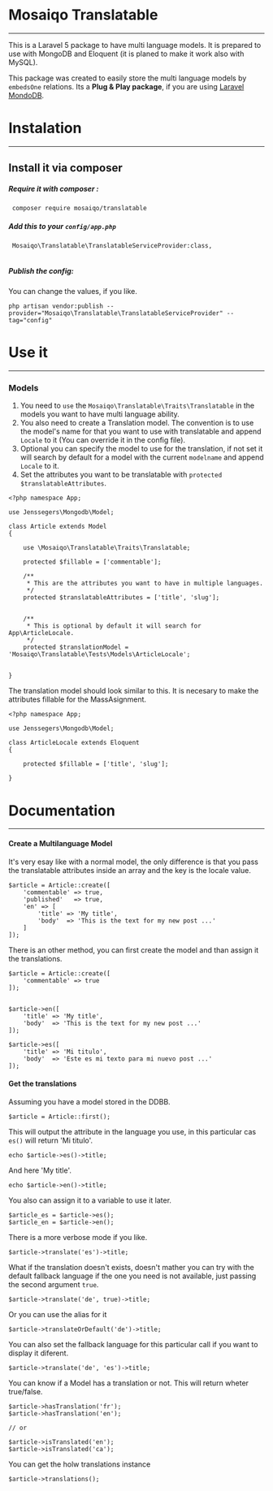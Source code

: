 # Mosaiqo Translatable
----------------------------------------------
This is a Laravel 5 package to have multi language models.
It is prepared to use with MongoDB and Eloquent (it is planed to make it work also with MySQL).

This package was created to easily store the multi language models by `embedsOne` relations.
Its a **Plug & Play package**, if you are using [Laravel MondoDB](https://github.com/jenssegers/laravel-mongodb).




# Instalation
----------------------------------------------

## Install it via composer


##### Require it with composer :

```
 composer require mosaiqo/translatable

```

##### Add this to your `config/app.php`

```
 Mosaiqo\Translatable\TranslatableServiceProvider:class,
  
```

##### Publish the config:
You can change the values, if you like.


```
php artisan vendor:publish --provider="Mosaiqo\Translatable\TranslatableServiceProvider" --tag="config"
```




# Use it
----------------------------------------------

### Models

1. You need to `use` the `Mosaiqo\Translatable\Traits\Translatable` in the models you want to have multi language ability.
2. You also need to create a Translation model. The convention is to use the model's name for that you want to use with translatable and append `Locale` to it (You can override it in the config file).
3. Optional you can specify the model to use for the translation, if not set it will search by default for a model with the current `modelname` and append `Locale` to it.
4. Set the attributes you want to be translatable with `protected $translatableAttributes`.


```
<?php namespace App;

use Jenssegers\Mongodb\Model;

class Article extends Model 
{

    use \Mosaiqo\Translatable\Traits\Translatable;

    protected $fillable = ['commentable'];

	/**
	 * This are the attributes you want to have in multiple languages.
	 */
	protected $translatableAttributes = ['title', 'slug'];

	
	/**
	 * This is optional by default it will search for App\ArticleLocale.
	 */ 
	protected $translationModel = 'Mosaiqo\Translatable\Tests\Models\ArticleLocale'; 
	

}
```

The translation model should look similar to this.
It is necesary to make the attributes fillable for the MassAsignment.

```
<?php namespace App;

use Jenssegers\Mongodb\Model;

class ArticleLocale extends Eloquent 
{

    protected $fillable = ['title', 'slug'];

}
```



# Documentation
----------------------------------------------
#### Create a Multilanguage Model

It's very esay like with a normal model, the only difference is that you pass 
the translatable attributes inside an array and the key is the locale value.

```
$article = Article::create([
	'commentable' => true,
	'published'   => true,
	'en' => [
		'title' => 'My title',
		'body'  => 'This is the text for my new post ...'
	]
]);
```

There is an other method, you can first create the model and than assign it the 
translations.

```
$article = Article::create([
	'commentable' => true
]);
	
	
$article->en([
	'title' => 'My title',
	'body'  => 'This is the text for my new post ...'
]);

$article->es([
	'title' => 'Mi titulo',
	'body'  => 'Este es mi texto para mi nuevo post ...'
]);	
```

#### Get the translations
Assuming you have a model stored in the DDBB.

```
$article = Article::first();
```
This will output the attribute in the language you use, in this particular cas `es()` will return 'Mi titulo'.

```
echo $article->es()->title; 
```
And here 'My title'.

```
echo $article->en()->title; 	
```

You also can assign it to a variable to use it later.

```
$article_es = $article->es();
$article_en = $article->en();
```
	
There is a more verbose mode if you like.	
	
```
$article->translate('es')->title;	
```
What if the translation doesn't exists, doesn't mather you can try with the default fallback language if the one you need is not available, just passing the second argument `true`.

```
$article->translate('de', true)->title;
```
Or you can use the alias for it

```
$article->translateOrDefault('de')->title;
```	
	
You can also set the fallback language for this particular call if you want to display it diferent.

```
$article->translate('de', 'es')->title;
```

You can know if a Model has a translation or not. This will return wheter true/false.

```
$article->hasTranslation('fr');
$article->hasTranslation('en');

// or

$article->isTranslated('en');
$article->isTranslated('ca');
```

You can get the holw translations instance

```
$article->translations();
```






















